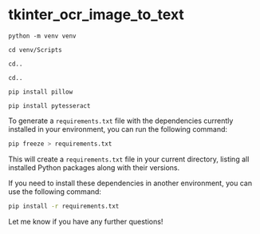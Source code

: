 # tkinter_ocr_image_to_text
 
```
python -m venv venv
```

```
cd venv/Scripts
```

```
cd..
```

```
cd..
```


```
pip install pillow
```

```
pip install pytesseract
```

To generate a `requirements.txt` file with the dependencies currently installed in your environment, you can run the following command:

```bash
pip freeze > requirements.txt
```

This will create a `requirements.txt` file in your current directory, listing all installed Python packages along with their versions.

If you need to install these dependencies in another environment, you can use the following command:

```bash
pip install -r requirements.txt
```

Let me know if you have any further questions!